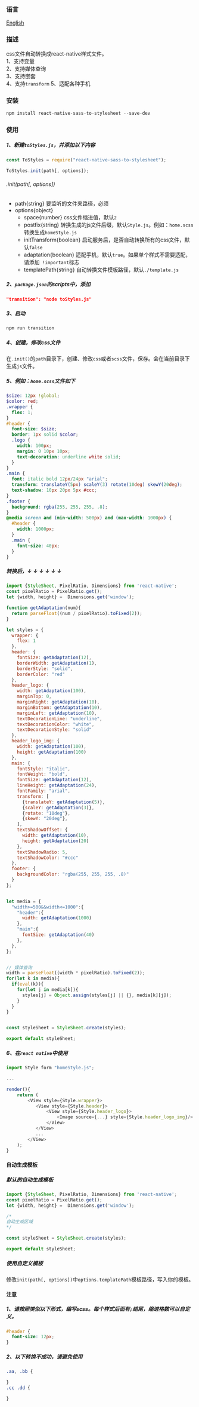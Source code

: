 ### 语言
[English](https://github.com/kszitt/react-native-sass-to-styleSheet/blob/master/README_EN.md)

### 描述
css文件自动转换成react-native样式文件。  
1、支持变量  
2、支持媒体查询  
3、支持嵌套  
4、支持`transform`
5、适配各种手机

### 安装
``` javascript
npm install react-native-sass-to-stylesheet --save-dev
```

### 使用
##### 1、新建`toStyles.js`，并添加以下内容
``` javascript
const ToStyles = require("react-native-sass-to-stylesheet");

ToStyles.init(path[, options]);
```

###### .init(path[, options])
- path{string} 要监听的文件夹路径，必须
- options{object}
    - space{number} css文件缩进值，默认`2`
    - postfix{string} 转换生成的js文件后缀，默认`Style.js`。例如：`home.scss`转换生成`homeStyle.js`
    - initTransform{boolean} 启动服务后，是否自动转换所有的css文件，默认`false`
    - adaptation{boolean} 适配手机，默认`true`。如果单个样式不需要适配，请添加` !important`标志
    - templatePath{string} 自动转换文件模板路径，默认`./template.js`

##### 2、`package.json`的scripts中，添加
``` json
"transition": "node toStyles.js"
```

##### 3、启动
``` javascript
npm run transition
```
##### 4、创建，修改css文件
在`.init()`的`path`目录下，创建、修改`css`或者`scss`文件，保存。会在当前目录下生成`js`文件。

##### 5、例如：`home.scss`文件如下
``` scss
$size: 12px !global;
$color: red;
.wrapper {
  flex: 1;
}
#header {
  font-size: $size;
  border: 1px solid $color;
  .logo {
    width: 100px;
    margin: 0 10px 10px;
    text-decoration: underline white solid;
  }
}
.main {
  font: italic bold 12px/24px "arial";
  transform: translateY(5px) scaleY(3) rotate(10deg) skewY(20deg);
  text-shadow: 10px 20px 5px #ccc;
}
.footer {
  background: rgba(255, 255, 255, .8);
}
@media screen and (min-width: 500px) and (max-width: 1000px) {
  #header {
    width: 1000px;
  }
  .main {
    font-size: 40px;
  }
}
```
##### 转换后，↓ ↓ ↓ ↓ ↓ ↓
``` javascript
import {StyleSheet, PixelRatio, Dimensions} from 'react-native';
const pixelRatio = PixelRatio.get();
let {width, height} =  Dimensions.get('window');

function getAdaptation(num){
  return parseFloat((num / pixelRatio).toFixed(2));
}

let styles = {
  wrapper: {
    flex: 1
  },
  header: {
    fontSize: getAdaptation(12),
    borderWidth: getAdaptation(1),
    borderStyle: "solid",
    borderColor: "red"
  },
  header_logo: {
    width: getAdaptation(100),
    marginTop: 0,
    marginRight: getAdaptation(10),
    marginBottom: getAdaptation(10),
    marginLeft: getAdaptation(10),
    textDecorationLine: "underline",
    textDecorationColor: "white",
    textDecorationStyle: "solid"
  },
  header_logo_img: {
    width: getAdaptation(100),
    height: getAdaptation(100)
  },
  main: {
    fontStyle: "italic",
    fontWeight: "bold",
    fontSize: getAdaptation(12),
    lineHeight: getAdaptation(24),
    fontFamily: "arial",
    transform: [
      {translateY: getAdaptation(5)},
      {scaleY: getAdaptation(3)},
      {rotate: "10deg"},
      {skewY: "20deg"},
    ],
    textShadowOffset: {
      width: getAdaptation(10),
      height: getAdaptation(20)
    },
    textShadowRadio: 5,
    textShadowColor: "#ccc"
  },
  footer: {
    backgroundColor: "rgba(255, 255, 255, .8)"
  }
};


let media = {
  "width>=500&&width<=1000":{
    "header":{
      width: getAdaptation(1000)
    },
    "main":{
      fontSize: getAdaptation(40)
    },
  },
};


// 媒体查询
width = parseFloat((width * pixelRatio).toFixed(2));
for(let k in media){
  if(eval(k)){
    for(let j in media[k]){
      styles[j] = Object.assign(styles[j] || {}, media[k][j]);
    }
  }
}


const styleSheet = StyleSheet.create(styles);

export default styleSheet;
```
##### 6、在`react native`中使用
``` javascript
import Style form "homeStyle.js";

...

render(){
    return (
        <View style={Style.wrapper}>
           <View style={Style.header}>
               <View style={Style.header_logo}>
                   <Image source={...} style={Style.header_logo_img}/>
               </View>
           </View>
           ...
        </View>
    );
}
```

#### 自动生成模板  
##### 默认的自动生成模板
``` javascript
import {StyleSheet, PixelRatio, Dimensions} from 'react-native';
const pixelRatio = PixelRatio.get();
let {width, height} =  Dimensions.get('window');

/*
自动生成区域
*/

const styleSheet = StyleSheet.create(styles);

export default styleSheet;
```
##### 使用自定义模板  
修改`init(path[, options])`中`options.templatePath`模板路径，写入你的模板。


#### 注意
##### 1、请按照类似以下形式，编写scss。每个样式后面有`;`结尾，缩进格数可以自定义。
``` scss
#header {
  font-size: 12px;
}
```
##### 2、以下转换不成功，请避免使用
``` scss
.aa, .bb {

}
.cc .dd {

}
```
